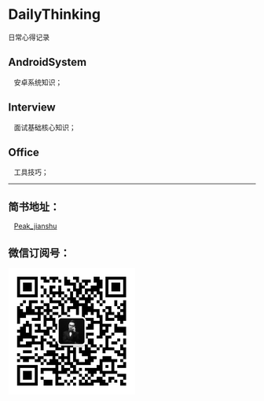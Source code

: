 # DailyThinking
日常心得记录

## AndroidSystem

    安卓系统知识；
   
## Interview

    面试基础核心知识；
    
## Office

    工具技巧；

------------------------

## 简书地址：

    [Peak_jianshu](https://www.jianshu.com/u/1484bd1b3903)

## 微信订阅号：

![AndroidDevHub](https://github.com/cumtping/DailyThinking/blob/master/Z-screenshot/qrcode.jpg?raw=true)
